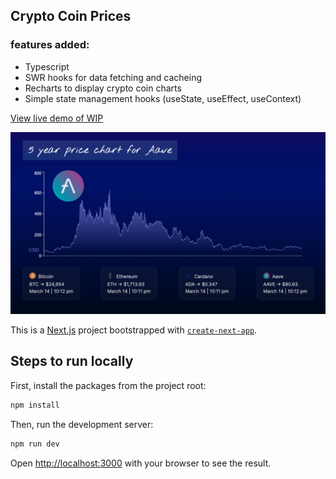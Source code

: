 ## Crypto Coin Prices

### features added:

* Typescript
* SWR hooks for data fetching and cacheing
* Recharts to display crypto coin charts
* Simple state management hooks (useState, useEffect, useContext)

[View live demo of WIP](https://crypto-coin-prices.vercel.app/)

![Web browser screen shot](https://raw.githubusercontent.com/bazzarelli/crypto-coin-prices/main/public/screenshot.png)

This is a [Next.js](https://nextjs.org/) project bootstrapped with [`create-next-app`](https://github.com/vercel/next.js/tree/canary/packages/create-next-app).

## Steps to run locally

First, install the packages from the project root:
```bash
npm install
```
Then, run the development server:
```bash
npm run dev
```

Open [http://localhost:3000](http://localhost:3000) with your browser to see the result.
